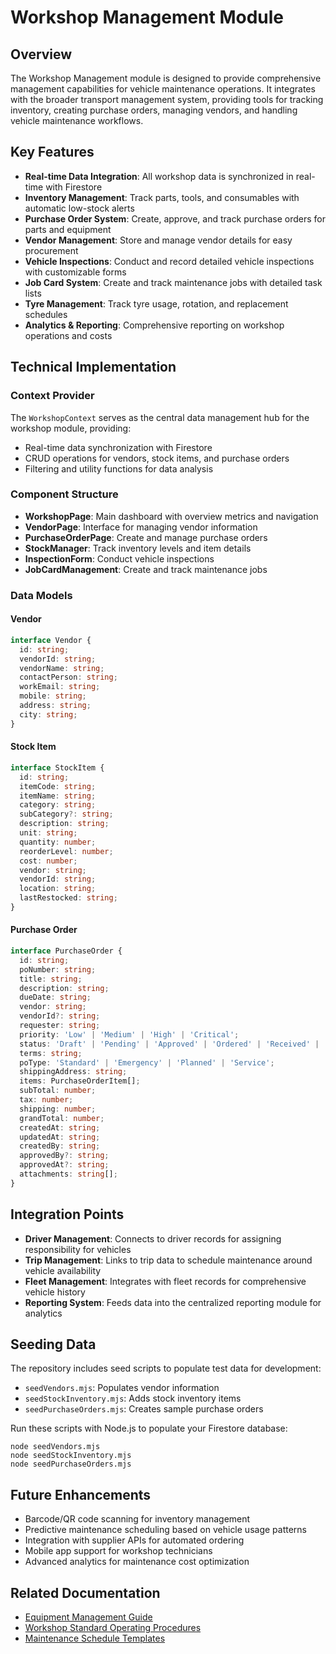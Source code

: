 # Workshop Management Module

## Overview

The Workshop Management module is designed to provide comprehensive management capabilities for vehicle maintenance operations. It integrates with the broader transport management system, providing tools for tracking inventory, creating purchase orders, managing vendors, and handling vehicle maintenance workflows.

## Key Features

- **Real-time Data Integration**: All workshop data is synchronized in real-time with Firestore
- **Inventory Management**: Track parts, tools, and consumables with automatic low-stock alerts
- **Purchase Order System**: Create, approve, and track purchase orders for parts and equipment
- **Vendor Management**: Store and manage vendor details for easy procurement
- **Vehicle Inspections**: Conduct and record detailed vehicle inspections with customizable forms
- **Job Card System**: Create and track maintenance jobs with detailed task lists
- **Tyre Management**: Track tyre usage, rotation, and replacement schedules
- **Analytics & Reporting**: Comprehensive reporting on workshop operations and costs

## Technical Implementation

### Context Provider

The `WorkshopContext` serves as the central data management hub for the workshop module, providing:

- Real-time data synchronization with Firestore
- CRUD operations for vendors, stock items, and purchase orders
- Filtering and utility functions for data analysis

### Component Structure

- **WorkshopPage**: Main dashboard with overview metrics and navigation
- **VendorPage**: Interface for managing vendor information
- **PurchaseOrderPage**: Create and manage purchase orders
- **StockManager**: Track inventory levels and item details
- **InspectionForm**: Conduct vehicle inspections
- **JobCardManagement**: Create and track maintenance jobs

### Data Models

#### Vendor
```typescript
interface Vendor {
  id: string;
  vendorId: string;
  vendorName: string;
  contactPerson: string;
  workEmail: string;
  mobile: string;
  address: string;
  city: string;
}
```

#### Stock Item
```typescript
interface StockItem {
  id: string;
  itemCode: string;
  itemName: string;
  category: string;
  subCategory?: string;
  description: string;
  unit: string;
  quantity: number;
  reorderLevel: number;
  cost: number;
  vendor: string;
  vendorId: string;
  location: string;
  lastRestocked: string;
}
```

#### Purchase Order
```typescript
interface PurchaseOrder {
  id: string;
  poNumber: string;
  title: string;
  description: string;
  dueDate: string;
  vendor: string;
  vendorId?: string;
  requester: string;
  priority: 'Low' | 'Medium' | 'High' | 'Critical';
  status: 'Draft' | 'Pending' | 'Approved' | 'Ordered' | 'Received' | 'Cancelled' | 'Completed';
  terms: string;
  poType: 'Standard' | 'Emergency' | 'Planned' | 'Service';
  shippingAddress: string;
  items: PurchaseOrderItem[];
  subTotal: number;
  tax: number;
  shipping: number;
  grandTotal: number;
  createdAt: string;
  updatedAt: string;
  createdBy: string;
  approvedBy?: string;
  approvedAt?: string;
  attachments: string[];
}
```

## Integration Points

- **Driver Management**: Connects to driver records for assigning responsibility for vehicles
- **Trip Management**: Links to trip data to schedule maintenance around vehicle availability
- **Fleet Management**: Integrates with fleet records for comprehensive vehicle history
- **Reporting System**: Feeds data into the centralized reporting module for analytics

## Seeding Data

The repository includes seed scripts to populate test data for development:

- `seedVendors.mjs`: Populates vendor information
- `seedStockInventory.mjs`: Adds stock inventory items
- `seedPurchaseOrders.mjs`: Creates sample purchase orders

Run these scripts with Node.js to populate your Firestore database:

```
node seedVendors.mjs
node seedStockInventory.mjs
node seedPurchaseOrders.mjs
```

## Future Enhancements

- Barcode/QR code scanning for inventory management
- Predictive maintenance scheduling based on vehicle usage patterns
- Integration with supplier APIs for automated ordering
- Mobile app support for workshop technicians
- Advanced analytics for maintenance cost optimization

## Related Documentation

- [Equipment Management Guide](EQUIPMENT_MANAGEMENT.md)
- [Workshop Standard Operating Procedures](WORKSHOP_SOP.md)
- [Maintenance Schedule Templates](MAINTENANCE_TEMPLATES.md)

